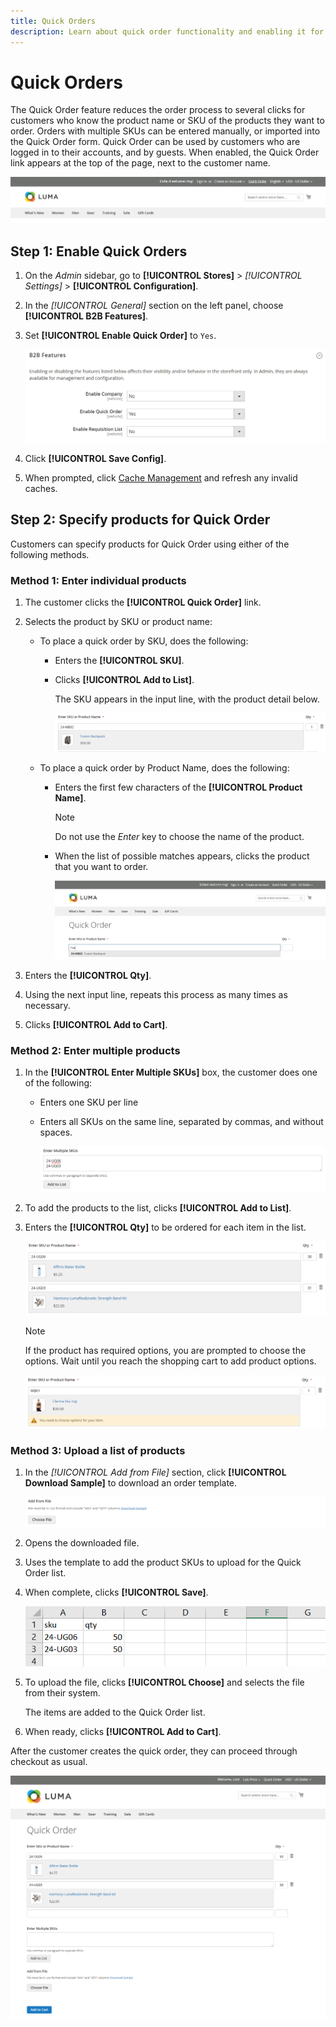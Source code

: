```yaml
---
title: Quick Orders
description: Learn about quick order functionality and enabling it for your customers.
---
```

# Quick Orders

The Quick Order feature reduces the order process to several clicks for customers who know the product name or SKU of the products they want to order. Orders with multiple SKUs can be entered manually, or imported into the Quick Order form. Quick Order can be used by customers who are logged in to their accounts, and by guests. When enabled, the Quick Order link appears at the top of the page, next to the customer name.

![Quick Order Link](./assets/quick-order-link.png)<!-- zoom -->

## Step 1: Enable Quick Orders

1. On the _Admin_ sidebar, go to **[!UICONTROL Stores]** > _[!UICONTROL Settings]_ > **[!UICONTROL Configuration]**.

1. In the _[!UICONTROL General]_ section on the left panel, choose **[!UICONTROL B2B Features]**.

1. Set **[!UICONTROL Enable Quick Order]** to `Yes`.

    ![Enable Quick Order](./assets/quick-orders-config.png)<!-- zoom -->

1. Click **[!UICONTROL Save Config]**.

1. When prompted, click [Cache Management](https://docs.magento.com/user-guide/system/cache-management.html) and refresh any invalid caches.

## Step 2: Specify products for Quick Order

Customers can specify products for Quick Order using either of the following methods.

### Method 1: Enter individual products

1. The customer clicks the **[!UICONTROL Quick Order]** link.

1. Selects the product by SKU or product name:

   - To place a quick order by SKU, does the following:

      - Enters the **[!UICONTROL SKU]**.

      - Clicks **[!UICONTROL Add to List]**.

         The SKU appears in the input line, with the product detail below.

         ![Quick Order Detail](./assets/quick-order-product-detail.png)<!-- zoom -->

   - To place a quick order by Product Name, does the following:

      - Enters the first few characters of the **[!UICONTROL Product Name]**.

         >[!NOTE]
         >
         >Do not use the _Enter_ key to choose the name of the product.

      - When the list of possible matches appears, clicks the product that you want to order.

          ![Click to Choose Product Name](./assets/quick-order-product-name.png)<!-- zoom -->

1. Enters the **[!UICONTROL Qty]**.

1. Using the next input line, repeats this process as many times as necessary.

1. Clicks **[!UICONTROL Add to Cart]**.

### Method 2: Enter multiple products

1. In the **[!UICONTROL Enter Multiple SKUs]** box, the customer does one of the following:

   - Enters one SKU per line

   - Enters all SKUs on the same line, separated by commas, and without spaces.

      ![Enter Multiple SKUs](./assets/quick-order-skus.png)<!-- zoom -->

1. To add the products to the list, clicks **[!UICONTROL Add to List]**.

1. Enters the **[!UICONTROL Qty]** to be ordered for each item in the list.

   ![Quick Order List](./assets/quick-order-skus-detail.png)<!-- zoom -->

   >[!NOTE]
   >
   >If the product has required options, you are prompted to choose the options. Wait until you reach the shopping cart to add product options.

   ![Choose Options](./assets/quick-order-skus-product-options.png)<!-- zoom -->

### Method 3: Upload a list of products

1. In the _[!UICONTROL Add from File]_ section, click **[!UICONTROL Download Sample]** to download an order template.

    ![Add from File](./assets/quick-order-skus-add-from-file.png)<!-- zoom -->

1. Opens the downloaded file.

1. Uses the template to add the product SKUs to upload for the Quick Order list.

1. When complete, clicks **[!UICONTROL Save]**.

    ![SKUs to Upload](./assets/quick-order-skus-add-from-file-sample.png)<!-- zoom -->

1. To upload the file, clicks **[!UICONTROL Choose]** and selects the file from their system.

   The items are added to the Quick Order list.

1. When ready, clicks **[!UICONTROL Add to Cart]**.

After the customer creates the quick order, they can proceed through checkout as usual.

![Quick Order](./assets/quick-order-add-to-cart.png)<!-- zoom -->
